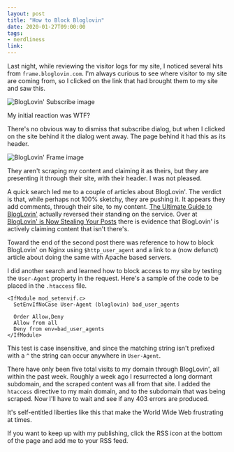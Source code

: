 ```yaml
---
layout: post
title: "How to Block Bloglovin"
date: 2020-01-27T09:00:00
tags:
- nerdliness
link:
---
```

Last night, while reviewing the visitor logs for my site, I noticed several hits from
`frame.bloglovin.com`. I'm always curious to see where visitor to my site are coming from, so I
clicked on the link that had brought them to my site and saw this.

![BlogLovin' Subscribe image](https://zanshin.net/images/blsubscribe.png "BlogLovin' Subscribe
image")

My initial reaction was WTF?

There's no obvious way to dismiss that subscribe dialog, but when I clicked on the site behind it
the dialog went away. The page behind it had this as its header.

![BlogLovin' Frame image](https://zanshin.net/images/blframe.png "BLogLovin' Frame image")

They aren't scraping my content and claiming it as theirs, but they are presenting it through their
site, with their header. I was not pleased.

A quick search led me to a couple of articles about BlogLovin'. The verdict is that, while perhaps
not 100% sketchy, they are pushing it. It appears they add comments, through their site, to my
content. [The Ultimate Guide to BlogLovin'](https://allyssabarnes.com/bloggers-guide-bloglovin/ "The
Ultimate Guide to BlogLovin'") actually reversed their standing on the service. Over at [BlogLovin'
is Now Stealing Your Posts](https://www.nosegraze.com/bloglovin-is-stealing-posts/ "BlogLovin' is
Now Stealing Your Posts") there is evidence that BlogLovin' is actively claiming content that isn't
there's.

Toward the end of the second post there was reference to how to block BlogLovin' on Nginx using
`$http_user_agent` and a link to a (now defunct) article about doing the same with Apache based
servers.

I did another search and learned how to block access to my site by testing the `User-Agent` property
in the request. Here's a sample of the code to be placed in the `.htaccess` file.

    <IfModule mod_setenvif.c>
      SetEnvIfNoCase User-Agent (bloglovin) bad_user_agents

      Order Allow,Deny
      Allow from all
      Deny from env=bad_user_agents
    </IfModule>

This test is case insensitive, and since the matching string isn't prefixed with a `^` the string
can occur anywhere in `User-Agent`.

There have only been five total visits to my domain through BlogLovin', all within the past week.
Roughly a week ago I resurrected a long dormant subdomain, and the scraped content was all from that
site. I added the `htaccess` directive to my main domain, and to the subdomain that was being
scraped. Now I'll have to wait and see if any 403 errors are produced.

It's self-entitled liberties like this that make the World Wide Web frustrating at times.

If you want to keep up with my publishing, click the RSS icon at the bottom of the page and add me
to your RSS feed.
